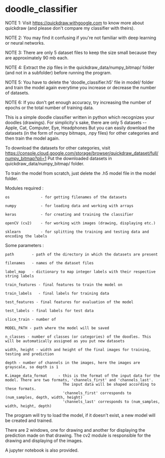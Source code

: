 # doodle_classifier

NOTE 1: Visit https://quickdraw.withgoogle.com to know more about quickdraw (and please don't compare my classifier with theirs).

NOTE 2: You may find it confusing if you're not familiar with deep learning or neural networks.

NOTE 3: There are only 5 dataset files to keep the size small because they are approximately 90 mb each. 

NOTE 4: Extract the zip files in the quickdraw_data/numpy_bitmap/ folder (and not in a subfolder) before running the program.

NOTE 5: You have to delete the 'doodle_classifier.h5' file in model/ folder and train the model again everytime you increase or decrease the number of datasets.

NOTE 6: If you don't get enough accuracy, try increasing the number of epochs or the total number of training data.

This is a simple doodle classifier written in python which recognizes your doodles (drawings).
For simplicity's sake, there are only 5 datasets -- Apple, Cat, Computer, Eye, Headphones
But you can easily download the datasets (in the form of numpy bitmaps, .npy files) for other categories and 
then train the model again.

To download the datasets for other categories, visit https://console.cloud.google.com/storage/browser/quickdraw_dataset/full/numpy_bitmap?pli=1
Put the downloaded datasets in quickdraw_data/numpy_bitmap/ folder.

To train the model from scratch, just delete the .h5 model file in the model folder.

Modules required :

    os              - for getting filenames of the datasets
    
    numpy           - for loading data and working with arrays
    
    keras           - for creating and training the classifier
    
    openCV (cv2)    - for working with images (drawing, displaying etc.)
    
    sklearn         - for splitting the training and testing data and encoding the labels

Some parameters :
    
    path        - path of the directory in which the datasets are present
    
    filenames   - names of the dataset files
    
    label_map   - dictionary to map integer labels with their respective string labels
    
    train_features - final features to train the model on
    
    train_labels   - final labels for training data
    
    test_features - final features for evaluation of the model
    
    test_labels - final labels for test data
    
    slice_train - number of 
    
    MODEL_PATH - path where the model will be saved
    
    n_classes - number of classes (or categories) of the doodles. This will be automatically assigned as you put new datasets
    
    width, height - width and height of the final images for training, testing and prediction
    
    depth - number of channels in the images, here the images are grayscale, so depth is 1
    
    K.image_data_format     - this is the format of the input data for the model. There are two formats, 'channels_first' and 'channels_last'.
                              The input data will be shaped according to these formats.
                              'channels_first' corresponds to (num_samples, depth, width, height)
                              'channels_last' corresponds to (num_samples, width, height, depth)

The program will try to load the model, if it doesn't exist, a new model will be created and trained.

There are 2 windows, one for drawing and another for displaying the prediction made on that drawing.
The cv2 module is responsible for the drawing and displaying of the images.

A jupyter notebook is also provided.
